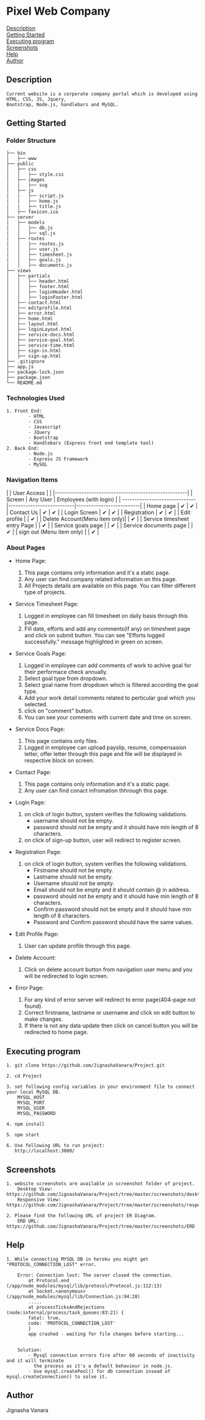 # Pixel Web Company

[Description](#description) <br/>
[Getting Started](#getting-started) <br/>
[Executing program](#executing-program) <br/>
[Screenshots](#screenshots) <br/>
[Help](#help) <br/>
[Author](#author) <br/>

## Description
    Current website is a corporate company portal which is developed using HTML, CSS, JS, Jquery, 
    Bootstrap, Node.js, handlebars and MySQL. 

## Getting Started

### Folder Structure
    ├── bin
    │   ├── www
    ├── public
    │   ├── css
    │   │   ├── style.css
    │   ├── images
    |   |   ├── svg
    │   ├── js
    |   |   ├── script.js
    |   |   ├── home.js
    |   |   ├── title.js
    │   ├── favicon.ico
    ├── server
    |   ├── models
    |   │   ├── db.js
    |   │   ├── sql.js
    |   ├── routes
    |   │   ├── routes.js
    |   │   ├── user.js
    |   │   ├── timesheet.js
    |   │   ├── goals.js
    |   │   ├── documents.js
    ├── views
    │   ├── partials
    │   │   ├── header.html
    │   │   ├── footer.html
    │   │   ├── loginHeader.html
    │   │   ├── loginFooter.html
    │   ├── contact.html
    │   ├── editprofile.html
    │   ├── error.html
    │   ├── home.html
    │   ├── layout.html
    │   ├── loginLayout.html
    │   ├── service-docs.html
    │   ├── service-goal.html
    │   ├── service-time.html
    │   ├── sign-in.html
    │   ├── sign-up.html
    ├── .gitignore
    ├── app.js
    ├── package-lock.json 
    ├── package.json
    └── README.md
     
### Technologies Used
    
    1. Front End:
            - HTML
            - CSS
            - Javascript
            - JQuery
            - Bootstrap
            - Handlebars (Express front end template tool)
    2. Back End:
            - Node.js 
            - Express JS Framework
            - MySQL
            
       
### Navigation Items

|                               |                    User Access                       |
|                               |------------------------------------------------------|
| Screen                        |         Any User          |  Employees (with login)  |
| ------------------------------|---------------------------|--------------------------|
| Home page                     |            ✔              |            ✔             |
| Contact Us                    |            ✔              |            ✔             |
| Login Screen                  |            ✔              |            ✔             |
| Registration                  |            ✔              |            ✔             |
| Edit profile                  |                           |            ✔             |
| Delete Account(Menu item only)|                           |            ✔             |
| Service timesheet entry Page  |                           |            ✔             |
| Service goals page            |                           |            ✔             |
| Service documents page        |                           |            ✔             |
| sign out (Menu item only)     |                           |            ✔             |


### About Pages 

* Home Page:
    1. This page contains only information and it's a static page.
    2. Any user can find company related information on this page.
    3. All Projects details are available on this page. You can filter different type of projects.

* Service Timesheet Page:
    1. Logged in employee can fill timesheet on daily basis through this page.
    2. Fill date, efforts and add any comments(if any) on timesheet page and click on submit button. You can see "Efforts logged successfully." message highlighted in green on screen.

* Service Goals Page:
    1. Logged in employee can add comments of work to achive goal for their performace check annually.
    2. Select goal type from dropdown.
    3. Select goal name from dropdown which is filtered according the goal type.
    4. Add your work detail comments related to perticular goal which you selected.
    5. click on "comment" button.
    6. You can see your comments with current date and time on screen.

* Service Docs Page:
    1. This page contains only files.
    2. Logged in employee can upload payslip, resume, compensasion letter, offer letter through this page and file will be displayed in respective block on screen.

* Contact Page:
    1. This page contains only information and it's a static page.
    2. Any user can find conact infromation thhrough this page.

* Login Page:
    1. on click of login button, system verifies the following validations.
        - username should not be empty.
        - password should not be empty and it should have min length of 8 characters.
    2. on click of sign-up button, user will redirect to register screen.

* Registration Page:
    1. on click of login button, system verifies the following validations.
        - Firstname should not be empty.
        - Lastname should not be empty.
        - Username should not be empty.
        - Email should not be empty and it should contain @ in address.
        - password should not be empty and it should have min length of 8 characters.
        - Confirm password should not be empty and it should have min length of 8 characters.
        - Password and Confirm password should have the same values.

* Edit Profile Page:
    1. User can update profile through this page.

* Delete Account:
    1. Click on delete account button from navigation user menu and you will be redirected to login screen.

* Error Page:
    1. For any kind of error server will redirect to error page(404-page not found).
    2. Correct firstname, lastname or username and click on edit button to make changes.
    3. If there is not any data update then click on cancel button you will be redirected to home page.

## Executing program

    1. git clone https://github.com/JignashaVanara/Project.git
    
    2. cd Project
    
    3. set following config variables in your environment file to connect your local MySQL DB.
        MYSQL_HOST
        MYSQL_PORT
        MYSQL_USER
        MYSQL_PASSWORD
        
    4. npm install
    
    5. npm start
    
    6. Use following URL to run project: 
       http://localhost:3000/

## Screenshots
    1. website screenshots are available in screenshot folder of project. 
        Desktop View: https://github.com/JignashaVanara/Project/tree/master/screenshots/desktopView
        Responsive View: https://github.com/JignashaVanara/Project/tree/master/screenshots/responsiveView

    2. Please find the following URL of project ER Diagram.
        ERD URL: https://github.com/JignashaVanara/Project/tree/master/screenshots/ERD

## Help
    1. While connecting MYSQL DB in heroku you might get "PROTOCOL_CONNECTION_LOST" error.
        
        Error: Connection lost: The server closed the connection.
            at Protocol.end (/app/node_modules/mysql/lib/protocol/Protocol.js:112:13)
            at Socket.<anonymous> (/app/node_modules/mysql/lib/Connection.js:94:28)
            .....
            at processTicksAndRejections (node:internal/process/task_queues:83:21) {
            fatal: true,
            code: 'PROTOCOL_CONNECTION_LOST'
            }
            app crashed - waiting for file changes before starting...


        Solution: 
            - Mysql connection errors fire after 60 seconds of inactivity and it will terminate
              the process as it's a default behaviour in node.js.
            - Use mysql.createPool() for db connection insead of mysql.createConnection() to solve it.

## Author
Jignasha Vanara
